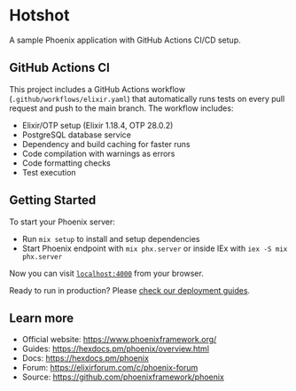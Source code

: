 # Hotshot

A sample Phoenix application with GitHub Actions CI/CD setup.

## GitHub Actions CI

This project includes a GitHub Actions workflow (`.github/workflows/elixir.yaml`) that automatically runs tests on every pull request and push to the main branch. The workflow includes:

* Elixir/OTP setup (Elixir 1.18.4, OTP 28.0.2)
* PostgreSQL database service
* Dependency and build caching for faster runs  
* Code compilation with warnings as errors
* Code formatting checks
* Test execution

## Getting Started

To start your Phoenix server:

* Run `mix setup` to install and setup dependencies
* Start Phoenix endpoint with `mix phx.server` or inside IEx with `iex -S mix phx.server`

Now you can visit [`localhost:4000`](http://localhost:4000) from your browser.

Ready to run in production? Please [check our deployment guides](https://hexdocs.pm/phoenix/deployment.html).

## Learn more

* Official website: https://www.phoenixframework.org/
* Guides: https://hexdocs.pm/phoenix/overview.html
* Docs: https://hexdocs.pm/phoenix
* Forum: https://elixirforum.com/c/phoenix-forum
* Source: https://github.com/phoenixframework/phoenix
